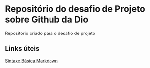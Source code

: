 # Repositório do desafio de Projeto sobre Github da Dio
Repositório criado para o desafio de projeto

## Links úteis
[Sintaxe Básica Markdown](https://www.markdownguide.org/basic-syntax)
